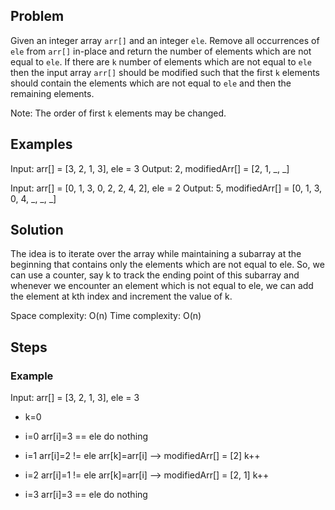 ## Problem
Given an integer array `arr[]` and an integer `ele`.
Remove all occurrences of `ele` from `arr[]` in-place and return the number of elements which are not equal to `ele`.
If there are `k` number of elements which are not equal to `ele` then the input array `arr[]` should be modified such that the first `k` elements should contain the elements which are not equal to `ele` and then the remaining elements.

Note: The order of first `k` elements may be changed.

## Examples
Input: arr[] = [3, 2, 1, 3], ele = 3
Output: 2, modifiedArr[] = [2, 1, _, _]

Input: arr[] = [0, 1, 3, 0, 2, 2, 4, 2], ele = 2
Output: 5, modifiedArr[] = [0, 1, 3, 0, 4, _, _, _]

## Solution
The idea is to iterate over the array while maintaining a subarray at the beginning that contains only the elements which are not equal to ele. So, we can use a counter, say k to track the ending point of this subarray and whenever we encounter an element which is not equal to ele, we can add the element at kth index and increment the value of k.

Space complexity: O(n)
Time complexity: O(n)

## Steps
### Example
Input: arr[] = [3, 2, 1, 3], ele = 3
- k=0
- i=0
	arr[i]=3  ==  ele
		do nothing

- i=1
	arr[i]=2  !=  ele
		arr[k]=arr[i]		--> modifiedArr[] = [2]
		k++
- i=2
	arr[i]=1  !=  ele
		arr[k]=arr[i]		--> modifiedArr[] = [2, 1]
		k++

- i=3
	arr[i]=3  ==  ele
		do nothing
